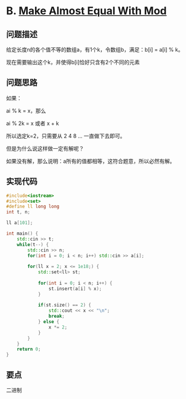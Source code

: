 # B. [Make Almost Equal With Mod](https://codeforces.com/problemset/problem/1909/B)

## 问题描述

给定长度n的各个值不等的数组a，有1个k，令数组b，满足：b[i] = a[i] % k。



现在需要输出这个k，并使得b[i]恰好只含有2个不同的元素



## 问题思路

如果：

ai % k = x，那么

ai % 2k = x 或者 x + k



所以选定k=2，只需要从 2 4 8 ... 一直做下去即可。



但是为什么说这样做一定有解呢？

如果没有解，那么说明：a所有的值都相等，这符合题意，所以必然有解。



## 实现代码

```c++
#include<iostream>
#include<set>
#define ll long long
int t, n;

ll a[101];

int main() {
	std::cin >> t;
	while(t--) {
		std::cin >> n;
		for(int i = 0; i < n; i++) std::cin >> a[i];
		
		for(ll x = 2; x <= 1e18;) {
			std::set<ll> st;
			
			for(int i = 0; i < n; i++) {
				st.insert(a[i] % x);
			}
			
			if(st.size() == 2) {
				std::cout << x << "\n";
				break;
			} else {
				x *= 2;
			}
		}
	}
	return 0;
} 
```



## 要点

二进制